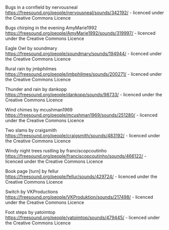 Bugs in a cornfield by nervousneal
  https://freesound.org/people/nervousneal/sounds/342192/ - licenced under the Creative Commons Licence 

Bugs chirping in the evening AmyMarie1992 
  https://freesound.org/people/AmyMarie1992/sounds/319997/ - licenced under the Creative Commons Licence 

Eagle Owl by soundmary
  https://freesound.org/people/soundmary/sounds/194944/ - licenced under the Creative Commons Licence 
  
Rural rain by jmbphilmes 
   https://freesound.org/people/jmbphilmes/sounds/200271/ - licenced under the Creative Commons Licence 

Thunder and rain by dankopp 
  https://freesound.org/people/dankopp/sounds/98733/ - licenced under the Creative Commons Licence 
  
 Wind chimes by mcushman1969
    https://freesound.org/people/mcushman1969/sounds/251280/ - licenced under the Creative Commons Licence
    
 Two slams by craigsmith 
    https://freesound.org/people/craigsmith/sounds/483192/ - licenced under the Creative Commons Licence

Windy night trees rustling by franciscopcoutinho
  https://freesound.org/people/franciscopcoutinho/sounds/466122/ - licenced under the Creative Commons Licence
  
Book page [turn] by fellur 
    https://freesound.org/people/fellur/sounds/429724/ - licenced under the Creative Commons Licence
    
Switch by VKProductions 
    https://freesound.org/people/VKProduktion/sounds/217498/ - licenced under the Creative Commons Licence
    
 Foot steps by yatoimtop 
      https://freesound.org/people/yatoimtop/sounds/479445/ - licenced under the Creative Commons Licence
